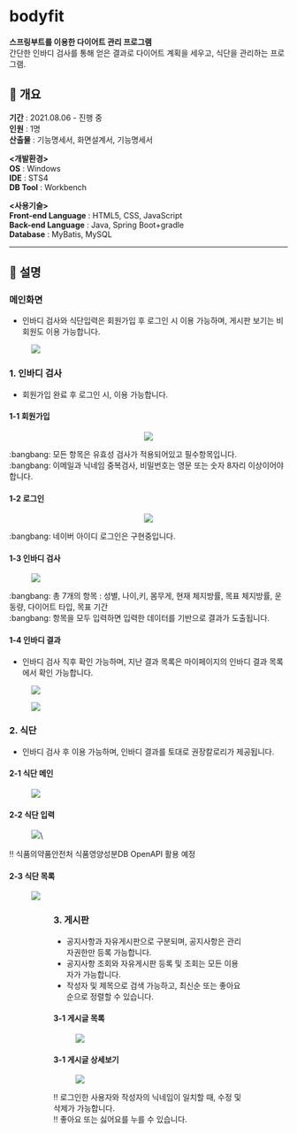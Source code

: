 # bodyfit

**스프링부트를 이용한 다이어트 관리 프로그램** <br>
간단한 인바디 검사를 통해 얻은 결과로 다이어트 계획을 세우고, 식단을 관리하는 프로그램.

## :high_brightness: 개요
**기간** : 2021.08.06 - 진행 중 <br>
**인원** : 1명 <br>
**산출물** : 기능명세서, 화면설계서, 기능명세서 <br>

**<개발환경>** <br>
**OS** : Windows <br>
**IDE** : STS4 <br>
**DB Tool** : Workbench <br>

**<사용기술>** <br>
**Front-end Language** : HTML5, CSS, JavaScript <br>
**Back-end Language** : Java, Spring Boot+gradle <br>
**Database** : MyBatis, MySQL <br>


-----

## :mag_right: 설명

### 메인화면
- 인바디 검사와 식단입력은 회원가입 후 로그인 시 이용 가능하며, 게시판 보기는 비회원도 이용 가능합니다.

<figure>
  <img src="https://user-images.githubusercontent.com/63999784/133044142-ba91b5ee-b24e-409c-9328-1f83bbe6302f.PNG">
</figure>

### 1. 인바디 검사
- 회원가입 완료 후 로그인 시, 이용 가능합니다.

#### 1-1 회원가입 
<figure>
  <p align="center"><img src="https://user-images.githubusercontent.com/63999784/132992378-d2b6e292-2853-4cc0-85ab-85f350e339b3.PNG"></p>
</figure>
:bangbang: 모든 항목은 유효성 검사가 적용되어있고 필수항목입니다.  <br>
:bangbang: 이메일과 닉네임 중복검사, 비밀번호는 영문 또는 숫자 8자리 이상이어야합니다.<br>

#### 1-2 로그인 
<figure>
  <p align="center"><img src="https://user-images.githubusercontent.com/63999784/132992375-df4a7ff8-9783-47b3-b026-f3620e5104fd.PNG"></p>
</figure>
:bangbang: 네이버 아이디 로그인은 구현중입니다. 

#### 1-3 인바디 검사
<figure>
  <img src="https://user-images.githubusercontent.com/63999784/133042251-35307772-91bb-4018-bc6d-7f01d826187f.PNG">
</figure>
:bangbang: 총 7개의 항목 : 성별, 나이,키, 몸무게, 현재 체지방률, 목표 체지방률, 운동량, 다이어트 타입, 목표 기간 <br>
:bangbang: 항목을 모두 입력하면 입력한 데이터를 기반으로 결과가 도출됩니다.<br>

#### 1-4 인바디 결과
- 인바디 검사 직후 확인 가능하며, 지난 결과 목록은 마이페이지의 인바디 결과 목록에서 확인 가능합니다.
<figure>
  <img src="https://user-images.githubusercontent.com/63999784/133040471-0e9a9ee4-2e05-45af-adc5-a11a8c194ec2.PNG">
</figure>
<figure>
  <img src="https://user-images.githubusercontent.com/63999784/133041681-c5cb73f5-c4a8-495f-82a5-ca376327faac.PNG">
</figure>

### 2. 식단
- 인바디 검사 후 이용 가능하며, 인바디 결과를 토대로 권장칼로리가 제공됩니다.

#### 2-1 식단 메인
<figure>
  <img src="https://user-images.githubusercontent.com/63999784/133040448-00c8d491-a2fa-4257-9f2c-ee0a4115fedd.PNG">
</figure>

#### 2-2 식단 입력
<figure>
  <img src="https://user-images.githubusercontent.com/63999784/133040462-5cef64f0-ae3d-4c1d-aa01-c1dad9297ad3.PNG">\
</figure>

:bangbang: 식품의약품안전처 식품영양성분DB OpenAPI 활용 예정<br>

#### 2-3 식단 목록

<figure>
  <img src="https://user-images.githubusercontent.com/63999784/133040458-57b42f2e-9014-4b8a-aba4-ea5f92b57485.PNG">
<figure>


### 3. 게시판
- 공지사항과 자유게시판으로 구분되며, 공지사항은 관리자권한만 등록 가능합니다.
- 공지사항 조회와 자유게시판 등록 및 조회는 모든 이용자가 가능합니다.
- 작성자 및 제목으로 검색 가능하고, 최신순 또는 좋아요 순으로 정렬할 수 있습니다.

#### 3-1 게시글 목록
<figure>
  <img src="https://user-images.githubusercontent.com/63999784/133043161-8612e7b0-542d-470f-8485-e7252030c923.PNG">
</figure>

#### 3-1 게시글 상세보기
<figure>
  <img src="https://user-images.githubusercontent.com/63999784/133043154-fbd4a50f-139e-41fd-8aec-c5e7823bfa57.PNG">
</figure>
  
:bangbang: 로그인한 사용자와 작성자의 닉네임이 일치할 때, 수정 및 삭제가 가능합니다. <br>
:bangbang: 좋아요 또는 싫어요를 누를 수 있습니다.
